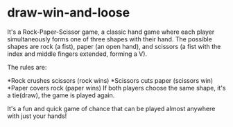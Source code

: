 # draw-win-and-loose
It's a Rock-Paper-Scissor game, a classic hand game where each player simultaneously forms one of three shapes with their hand. The possible shapes are rock (a fist), paper (an open hand), and scissors (a fist with the index and middle fingers extended, forming a V).

The rules are:

  *Rock crushes scissors (rock wins)
  *Scissors cuts paper (scissors win)
  *Paper covers rock (paper wins)
If both players choose the same shape, it's a tie(draw), the game is played again.

It's a fun and quick game of chance that can be played almost anywhere with just your hands!
